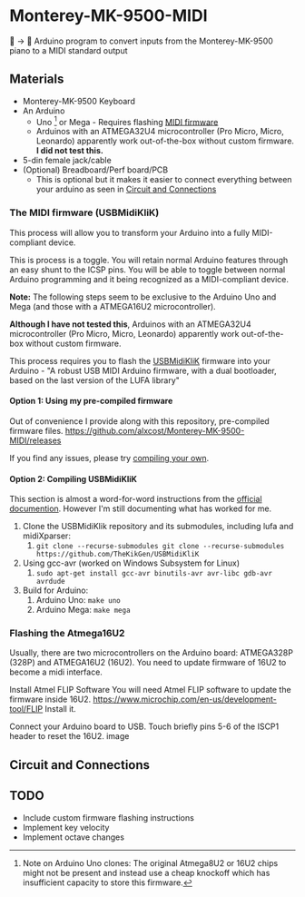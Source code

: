 # Monterey-MK-9500-MIDI
🎹 -> 🎼 Arduino program to convert inputs from the Monterey-MK-9500 piano to a MIDI standard output

## Materials
- Monterey-MK-9500 Keyboard
- An Arduino
    - Uno [^1] or Mega - Requires flashing [MIDI firmware](#the-midi-firmware-usbmidiklik)
    - Arduinos with an ATMEGA32U4 microcontroller (Pro Micro, Micro, Leonardo) apparently work out-of-the-box without custom firmware. **I did not test this.**
- 5-din female jack/cable
- (Optional) Breadboard/Perf board/PCB
  - This is optional but it makes it easier to connect everything between your arduino as seen in [Circuit and Connections](#circuit-and-connections)

[^1]: Note on Arduino Uno clones: The original Atmega8U2 or 16U2 chips might not be present and instead use a cheap knockoff which has insufficient capacity to store this firmware.

### The MIDI firmware (USBMidiKliK)
This process will allow you to transform your Arduino into a fully MIDI-compliant device. 

This is process is a toggle. You will retain normal Arduino features through an easy shunt to the ICSP pins. You will be able to toggle between normal Arduino programming and it being recognized as a MIDI-compliant device.

**Note:** The following steps seem to be exclusive to the Arduino Uno and Mega (and those with a ATMEGA16U2 microcontroller). 

**Although I have not tested this**, Arduinos with an ATMEGA32U4 microcontroller (Pro Micro, Micro, Leonardo) apparently work out-of-the-box without custom firmware.


This process requires you to flash the [USBMidiKliK](https://github.com/TheKikGen/USBMidiKliK) firmware into your Arduino - "A robust USB MIDI Arduino firmware, with a dual bootloader, based on the last version of the LUFA library"

#### Option 1: Using my pre-compiled firmware
Out of convenience I provide along with this repository, pre-compiled firmware files.
https://github.com/alxcost/Monterey-MK-9500-MIDI/releases

If you find any issues, please try [compiling your own](#compiling-usbmidiklik).

#### Option 2: Compiling USBMidiKliK
This section is almost a word-for-word instructions from the [official documention](https://github.com/TheKikGen/USBMidiKliK/tree/409fb99691630ee7a0cee8a2307253d8f55b18cd?tab=readme-ov-file#how-to-compile-the-firmware).
However I'm still documenting what has worked for me.

1. Clone the USBMidiKlik repository and its submodules, including lufa and midiXparser:
    1. `git clone --recurse-submodules git clone --recurse-submodules https://github.com/TheKikGen/USBMidiKliK`
2. Using gcc-avr (worked on Windows Subsystem for Linux)
    1. `sudo apt-get install gcc-avr binutils-avr avr-libc gdb-avr avrdude`
3. Build for Arduino:
    1. Arduino Uno: `make uno`
    2. Arduino Mega: `make mega`

### Flashing the Atmega16U2
Usually, there are two microcontrollers on the Arduino board: ATMEGA328P (328P) and ATMEGA16U2 (16U2). You need to update firmware of 16U2 to become a midi interface.

Install Atmel FLIP Software You will need Atmel FLIP software to update the firmware inside 16U2. https://www.microchip.com/en-us/development-tool/FLIP Install it.

Connect your Arduino board to USB. Touch briefly pins 5-6 of the ISCP1 header to reset the 16U2. image

## Circuit and Connections




## TODO
- Include custom firmware flashing instructions
- Implement key velocity 
- Implement octave changes
